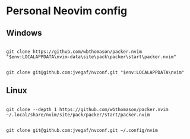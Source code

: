 # Personal Neovim config

## Windows

```shell

git clone https://github.com/wbthomason/packer.nvim "$env:LOCALAPPDATA\nvim-data\site\pack\packer\start\packer.nvim"

```

```shell

git clone git@github.com:jvegaf/nvconf.git "$env:LOCALAPPDATA\nvim"

```

## Linux 

```shell

git clone --depth 1 https://github.com/wbthomason/packer.nvim ~/.local/share/nvim/site/pack/packer/start/packer.nvim

```

```shell

git clone git@github.com:jvegaf/nvconf.git ~/.config/nvim

```
